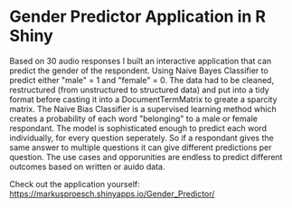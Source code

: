 # Gender Predictor Application in R Shiny 

Based on 30 audio responses I built an interactive application that can predict the gender of the respondent. Using
Naive Bayes Classifier to predict either "male" = 1 and "female" = 0. The data had to be cleaned, restructured (from unstructured to structured data) and put into a tidy format before casting it into a DocumentTermMatrix to greate a sparcity matrix. The Naive Bias Classifier is a supervised learning method which creates a probability of each word "belonging" to a male or female respondant. The model is sophisticated enough to predict each word individually, for every question seperately. So if a respondant gives the same answer to multiple questions it can give different predictions per question. The use cases and opporunities are endless to predict different outcomes based on written or auido data. 

Check out the application yourself: https://markusproesch.shinyapps.io/Gender_Predictor/
